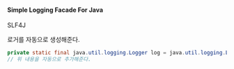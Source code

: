 #### Simple Logging Facade For Java
SLF4J

로거를 자동으로 생성해준다.
```java
private static final java.util.logging.Logger log = java.util.logging.Logger.getLogger(LogExample.class.getName());
// 위 내용을 자동으로 추가해준다.
```